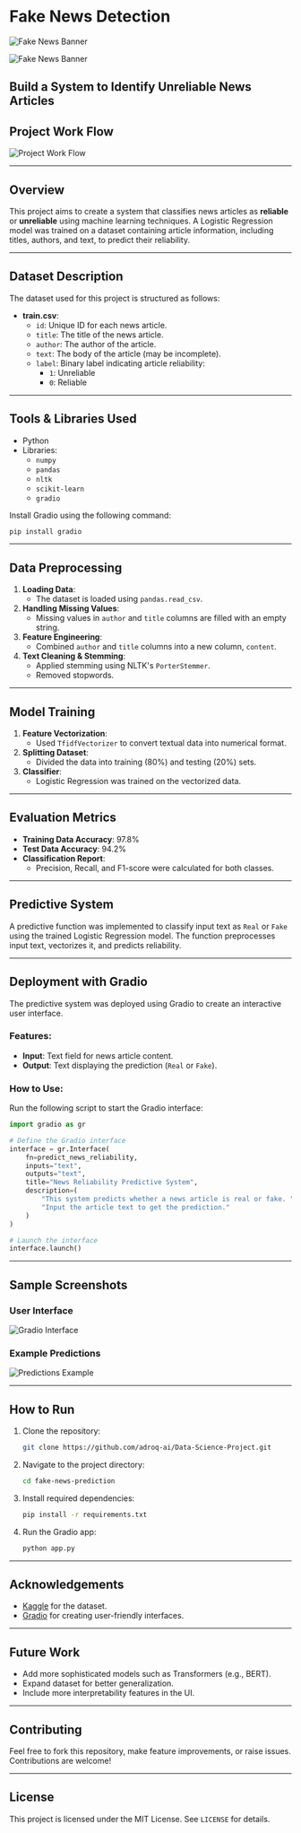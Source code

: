 # Fake News Detection

![Fake News Banner](https://github.com/user-attachments/assets/63a3dbff-45fd-4b39-ad7a-db214e7ab89a)
</br>


![Fake News Banner](https://github.com/user-attachments/assets/40dec40b-75d5-4cb0-9a4d-43ddd94385fe)
</br>

## Build a System to Identify Unreliable News Articles

## Project Work Flow

![Project Work Flow](https://github.com/user-attachments/assets/4fc41bcc-e5bd-4af6-8e09-552553ce6caf)
</br>


---

## Overview
This project aims to create a system that classifies news articles as **reliable** or **unreliable** using machine learning techniques. A Logistic Regression model was trained on a dataset containing article information, including titles, authors, and text, to predict their reliability.

---

## Dataset Description
The dataset used for this project is structured as follows:

- **train.csv**:
  - `id`: Unique ID for each news article.
  - `title`: The title of the news article.
  - `author`: The author of the article.
  - `text`: The body of the article (may be incomplete).
  - `label`: Binary label indicating article reliability:
    - `1`: Unreliable
    - `0`: Reliable

---

## Tools & Libraries Used

- Python
- Libraries:
  - `numpy`
  - `pandas`
  - `nltk`
  - `scikit-learn`
  - `gradio`

Install Gradio using the following command:
```bash
pip install gradio
```

---

## Data Preprocessing
1. **Loading Data**:
   - The dataset is loaded using `pandas.read_csv`.
2. **Handling Missing Values**:
   - Missing values in `author` and `title` columns are filled with an empty string.
3. **Feature Engineering**:
   - Combined `author` and `title` columns into a new column, `content`.
4. **Text Cleaning & Stemming**:
   - Applied stemming using NLTK's `PorterStemmer`.
   - Removed stopwords.

---

## Model Training
1. **Feature Vectorization**:
   - Used `TfidfVectorizer` to convert textual data into numerical format.
2. **Splitting Dataset**:
   - Divided the data into training (80%) and testing (20%) sets.
3. **Classifier**:
   - Logistic Regression was trained on the vectorized data.

---

## Evaluation Metrics
- **Training Data Accuracy**: 97.8%
- **Test Data Accuracy**: 94.2%
- **Classification Report**:
  - Precision, Recall, and F1-score were calculated for both classes.

---

## Predictive System
A predictive function was implemented to classify input text as `Real` or `Fake` using the trained Logistic Regression model. The function preprocesses input text, vectorizes it, and predicts reliability.

---

## Deployment with Gradio
The predictive system was deployed using Gradio to create an interactive user interface.

### Features:
- **Input**: Text field for news article content.
- **Output**: Text displaying the prediction (`Real` or `Fake`).

### How to Use:
Run the following script to start the Gradio interface:
```python
import gradio as gr

# Define the Gradio interface
interface = gr.Interface(
    fn=predict_news_reliability,
    inputs="text",
    outputs="text",
    title="News Reliability Predictive System",
    description=(
        "This system predicts whether a news article is real or fake. "
        "Input the article text to get the prediction."
    )
)

# Launch the interface
interface.launch()
```

---

## Sample Screenshots
### User Interface
![Gradio Interface](https://github.com/user-attachments/assets/894bea9a-abf8-4879-b70b-9c3b30d3dec9)
</br>

### Example Predictions
![Predictions Example](https://github.com/user-attachments/assets/d9d40b53-3a13-41e1-b275-d79d4f34e4ab)


---

## How to Run

1. Clone the repository:
   ```bash
   git clone https://github.com/adroq-ai/Data-Science-Project.git
   ```
2. Navigate to the project directory:
   ```bash
   cd fake-news-prediction
   ```
3. Install required dependencies:
   ```bash
   pip install -r requirements.txt
   ```
4. Run the Gradio app:
   ```bash
   python app.py
   ```

---

## Acknowledgements
- [Kaggle](https://www.kaggle.com/) for the dataset.
- [Gradio](https://gradio.app/) for creating user-friendly interfaces.

---

## Future Work
- Add more sophisticated models such as Transformers (e.g., BERT).
- Expand dataset for better generalization.
- Include more interpretability features in the UI.

---

## Contributing
Feel free to fork this repository, make feature improvements, or raise issues. Contributions are welcome!

---

## License
This project is licensed under the MIT License. See `LICENSE` for details.

